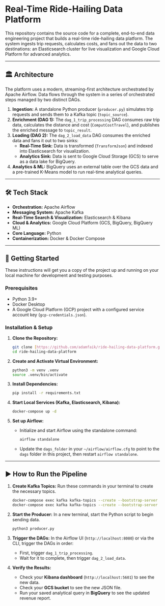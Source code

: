 # Real-Time Ride-Hailing Data Platform

This repository contains the source code for a complete, end-to-end data engineering project that builds a real-time ride-hailing data platform. The system ingests trip requests, calculates costs, and fans out the data to two destinations: an Elasticsearch cluster for live visualization and Google Cloud Platform for advanced analytics.

---

## 🏛️ Architecture

The platform uses a modern, streaming-first architecture orchestrated by Apache Airflow. Data flows through the system in a series of orchestrated steps managed by two distinct DAGs.



1.  **Ingestion:** A standalone Python producer (`producer.py`) simulates trip requests and sends them to a Kafka topic (`topic_source`).
2.  **Enrichment (DAG 1):** The `dag_1_trip_processing` DAG consumes raw trip data, calculates the distance and cost (`ComputCostTravel`), and publishes the enriched message to `topic_result`.
3.  **Loading (DAG 2):** The `dag_2_load_data` DAG consumes the enriched data and fans it out to two sinks:
    * **Real-Time Sink:** Data is transformed (`TransformJson`) and indexed into Elasticsearch for visualization.
    * **Analytics Sink:** Data is sent to Google Cloud Storage (GCS) to serve as a data lake for BigQuery.
4.  **Analytics & ML:** BigQuery uses an external table over the GCS data and a pre-trained K-Means model to run real-time analytical queries.

---

## 🛠️ Tech Stack

* **Orchestration:** Apache Airflow
* **Messaging System:** Apache Kafka
* **Real-Time Search & Visualization:** Elasticsearch & Kibana
* **Cloud & Analytics:** Google Cloud Platform (GCS, BigQuery, BigQuery ML)
* **Core Language:** Python
* **Containerization:** Docker & Docker Compose

---

## 🚀 Getting Started

These instructions will get you a copy of the project up and running on your local machine for development and testing purposes.

### Prerequisites

* Python 3.9+
* Docker Desktop
* A Google Cloud Platform (GCP) project with a configured service account key (`gcp-credentials.json`).

### Installation & Setup

1.  **Clone the Repository:**
    ```bash
    git clone [https://github.com/adamfaik/ride-hailing-data-platform.git](https://github.com/adamfaik/ride-hailing-data-platform.git)
    cd ride-hailing-data-platform
    ```

2.  **Create and Activate Virtual Environment:**
    ```bash
    python3 -m venv .venv
    source .venv/bin/activate
    ```

3.  **Install Dependencies:**
    ```bash
    pip install -r requirements.txt
    ```

4.  **Start Local Services (Kafka, Elasticsearch, Kibana):**
    ```bash
    docker-compose up -d
    ```

5.  **Set up Airflow:**
    * Initialize and start Airflow using the standalone command:
        ```bash
        airflow standalone
        ```
    * Update the `dags_folder` in your `~/airflow/airflow.cfg` to point to the `dags` folder in this project, then restart `airflow standalone`.

---

## ▶️ How to Run the Pipeline

1.  **Create Kafka Topics:** Run these commands in your terminal to create the necessary topics.
    ```bash
    docker-compose exec kafka kafka-topics --create --bootstrap-server localhost:9092 --topic topic_source --partitions 1 --replication-factor 1
    docker-compose exec kafka kafka-topics --create --bootstrap-server localhost:9092 --topic topic_result --partitions 1 --replication-factor 1
    ```

2.  **Start the Producer:** In a new terminal, start the Python script to begin sending data.
    ```bash
    python3 producer.py
    ```

3.  **Trigger the DAGs:** In the Airflow UI (`http://localhost:8080`) or via the CLI, trigger the DAGs in order:
    * First, trigger `dag_1_trip_processing`.
    * Wait for it to complete, then trigger `dag_2_load_data`.

4.  **Verify the Results:**
    * Check your **Kibana dashboard** (`http://localhost:5601`) to see the new data.
    * Check your **GCS bucket** to see the new JSON file.
    * Run your saved analytical query in **BigQuery** to see the updated revenue report.